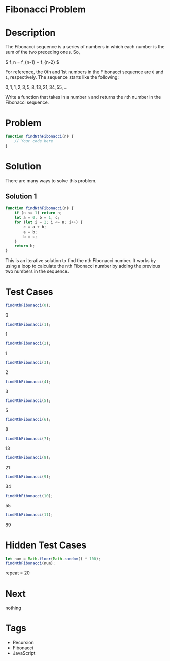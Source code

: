 # Fibonacci Problem

# Description

The Fibonacci sequence is a series of numbers in which each number is the sum of the two preceding ones. So,

$ f_n = f_{n-1} + f_{n-2} $

For reference, the 0th and 1st numbers in the Fibonacci sequence are `0` and `1`, respectively.
The sequence starts like the following:

$0, 1, 1, 2, 3, 5, 8, 13, 21, 34, 55, ...$

Write a function that takes in a number `n` and returns the `n`th number in the Fibonacci sequence.

# Problem

```javascript
function findNthFibonacci(n) {
    // Your code here
}
```

# Solution

There are many ways to solve this problem.

## Solution 1

```javascript
function findNthFibonacci(n) {
    if (n <= 1) return n;
    let a = 0, b = 1, c;
    for (let i = 2; i <= n; i++) {
        c = a + b;
        a = b;
        b = c;
    }
    return b;
}
```

This is an iterative solution to find the nth Fibonacci number.
It works by using a loop to calculate the nth Fibonacci number by adding the previous two numbers in the sequence.

# Test Cases

```javascript
findNthFibonacci(0);
```

0

```javascript
findNthFibonacci(1);
```

1

```javascript
findNthFibonacci(2);
```

1

```javascript
findNthFibonacci(3);
```

2

```javascript
findNthFibonacci(4);
```

3

```javascript
findNthFibonacci(5);
```

5

```javascript
findNthFibonacci(6);
```

8

```javascript
findNthFibonacci(7);
```

13

```javascript
findNthFibonacci(8);
```

21

```javascript
findNthFibonacci(9);
```

34

```javascript
findNthFibonacci(10);
```

55

```javascript
findNthFibonacci(11);
```

89

# Hidden Test Cases

```javascript
let num = Math.floor(Math.random() * 100);
findNthFibonacci(num);
```

repeat = 20

# Next

nothing

# Tags

- Recursion
- Fibonacci
- JavaScript



